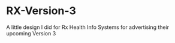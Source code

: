 # RX-Version-3
A little design I did for Rx Health Info Systems for advertising their upcoming Version 3
